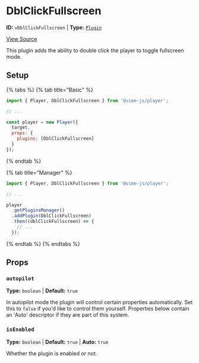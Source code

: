 # DblClickFullscreen

**ID:** `vDblClickFullscreen` | **Type:** [`Plugin`](../../complete/api/plugin.md)

[View Source](../../../vime-player/src/plugins/DblClickFullscreen.svelte)

This plugin adds the ability to double click the player to toggle fullscreen mode.

## Setup

{% tabs %}
{% tab title="Basic" %}
```js
import { Player, DblClickFullscreen } from '@vime-js/player';

// ...

const player = new Player({
  target,
  props: {
    plugins: [DblClickFullscreen]
  }
});
```
{% endtab %}

{% tab title="Manager" %}
```js
import { Player, DblClickFullscreen } from '@vime-js/player';

// ...

player
  .getPluginsManager()
  .addPlugin(DblClickFullscreen)
  .then((dblClickFullscreen) => {
    // ...
  });
```
{% endtab %}
{% endtabs %}

## Props

### `autopilot`

**Type:** `boolean`  | **Default:** `true`

In autopilot mode the plugin will control certain properties automatically. Set this to `false` if you'd like to 
control them yourself. Properties below contain an 'Auto' descriptor if they are part of this system.

### `isEnabled`

**Type:** `boolean`  | **Default:** `true` | **Auto:** `true`

Whether the plugin is enabled or not.